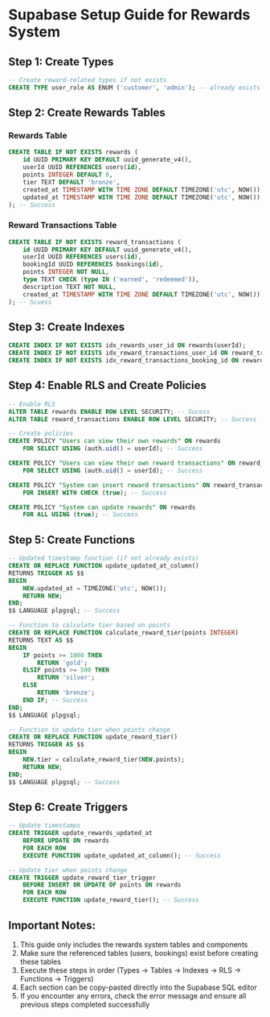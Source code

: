 # Supabase Setup Guide for Rewards System

## Step 1: Create Types
```sql
-- Create reward-related types if not exists
CREATE TYPE user_role AS ENUM ('customer', 'admin'); -- already exists
```

## Step 2: Create Rewards Tables

### Rewards Table
```sql
CREATE TABLE IF NOT EXISTS rewards (
    id UUID PRIMARY KEY DEFAULT uuid_generate_v4(),
    userId UUID REFERENCES users(id),
    points INTEGER DEFAULT 0,
    tier TEXT DEFAULT 'bronze',
    created_at TIMESTAMP WITH TIME ZONE DEFAULT TIMEZONE('utc', NOW()),
    updated_at TIMESTAMP WITH TIME ZONE DEFAULT TIMEZONE('utc', NOW())
); -- Success
```

### Reward Transactions Table
```sql
CREATE TABLE IF NOT EXISTS reward_transactions (
    id UUID PRIMARY KEY DEFAULT uuid_generate_v4(),
    userId UUID REFERENCES users(id),
    bookingId UUID REFERENCES bookings(id),
    points INTEGER NOT NULL,
    type TEXT CHECK (type IN ('earned', 'redeemed')),
    description TEXT NOT NULL,
    created_at TIMESTAMP WITH TIME ZONE DEFAULT TIMEZONE('utc', NOW())
); -- Scuess
```

## Step 3: Create Indexes
```sql
CREATE INDEX IF NOT EXISTS idx_rewards_user_id ON rewards(userId);
CREATE INDEX IF NOT EXISTS idx_reward_transactions_user_id ON reward_transactions(userId);
CREATE INDEX IF NOT EXISTS idx_reward_transactions_booking_id ON reward_transactions(bookingId); -- Success
```

## Step 4: Enable RLS and Create Policies
```sql
-- Enable RLS
ALTER TABLE rewards ENABLE ROW LEVEL SECURITY; -- Sucess
ALTER TABLE reward_transactions ENABLE ROW LEVEL SECURITY; -- Success

-- Create policies
CREATE POLICY "Users can view their own rewards" ON rewards
    FOR SELECT USING (auth.uid() = userId); -- Success

CREATE POLICY "Users can view their own reward transactions" ON reward_transactions
    FOR SELECT USING (auth.uid() = userId); -- Success

CREATE POLICY "System can insert reward transactions" ON reward_transactions
    FOR INSERT WITH CHECK (true); -- Success

CREATE POLICY "System can update rewards" ON rewards
    FOR ALL USING (true); -- Success
```

## Step 5: Create Functions
```sql
-- Updated timestamp function (if not already exists)
CREATE OR REPLACE FUNCTION update_updated_at_column()
RETURNS TRIGGER AS $$
BEGIN
    NEW.updated_at = TIMEZONE('utc', NOW());
    RETURN NEW;
END;
$$ LANGUAGE plpgsql; -- Success

-- Function to calculate tier based on points
CREATE OR REPLACE FUNCTION calculate_reward_tier(points INTEGER)
RETURNS TEXT AS $$
BEGIN
    IF points >= 1000 THEN
        RETURN 'gold';
    ELSIF points >= 500 THEN
        RETURN 'silver';
    ELSE
        RETURN 'bronze';
    END IF; -- Success
END;
$$ LANGUAGE plpgsql;

-- Function to update tier when points change
CREATE OR REPLACE FUNCTION update_reward_tier()
RETURNS TRIGGER AS $$
BEGIN
    NEW.tier = calculate_reward_tier(NEW.points);
    RETURN NEW;
END;
$$ LANGUAGE plpgsql; -- Success
```

## Step 6: Create Triggers
```sql
-- Update timestamps
CREATE TRIGGER update_rewards_updated_at
    BEFORE UPDATE ON rewards
    FOR EACH ROW
    EXECUTE FUNCTION update_updated_at_column(); -- Success

-- Update tier when points change
CREATE TRIGGER update_reward_tier_trigger
    BEFORE INSERT OR UPDATE OF points ON rewards
    FOR EACH ROW
    EXECUTE FUNCTION update_reward_tier(); -- Success
```

## Important Notes:
1. This guide only includes the rewards system tables and components
2. Make sure the referenced tables (users, bookings) exist before creating these tables
3. Execute these steps in order (Types → Tables → Indexes → RLS → Functions → Triggers)
4. Each section can be copy-pasted directly into the Supabase SQL editor
5. If you encounter any errors, check the error message and ensure all previous steps completed successfully 